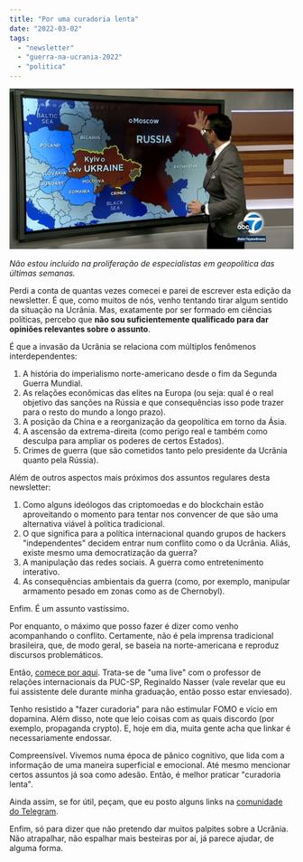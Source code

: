 ```yaml
---
title: "Por uma curadoria lenta"
date: "2022-03-02"
tags: 
  - "newsletter"
  - "guerra-na-ucrania-2022"
  - "politica"
---
```


![mapa(1).jpg](images/2f826f7e-aa75-4780-8ff6-e04b5563afa8.jpg)

_Não estou incluído na proliferação de especialistas em geopolítica das últimas semanas._

Perdi a conta de quantas vezes comecei e parei de escrever esta edição da newsletter. É que, como muitos de nós, venho tentando tirar algum sentido da situação na Ucrânia. Mas, exatamente por ser formado em ciências políticas, percebo que **não sou suficientemente qualificado para dar opiniões relevantes sobre o assunto**.

É que a invasão da Ucrânia se relaciona com múltiplos fenômenos interdependentes:

1. A história do imperialismo norte-americano desde o fim da Segunda Guerra Mundial.
2. As relações econômicas das elites na Europa (ou seja: qual é o real objetivo das sanções na Rússia e que consequências isso pode trazer para o resto do mundo a longo prazo).
3. A posição da China e a reorganização da geopolítica em torno da Ásia.
4. A ascensão da extrema-direita (como perigo real e também como desculpa para ampliar os poderes de certos Estados).
5. Crimes de guerra (que são cometidos tanto pelo presidente da Ucrânia quanto pela Rússia).

Além de outros aspectos mais próximos dos assuntos regulares desta newsletter:

1. Como alguns ideólogos das criptomoedas e do blockchain estão aproveitando o momento para tentar nos convencer de que são uma alternativa viável à política tradicional.
2. O que significa para a política internacional quando grupos de hackers "independentes" decidem entrar num conflito como o da Ucrânia. Aliás, existe mesmo uma democratização da guerra?
3. A manipulação das redes sociais. A guerra como entretenimento interativo.
4. As consequências ambientais da guerra (como, por exemplo, manipular armamento pesado em zonas como as de Chernobyl).

Enfim. É um assunto vastíssimo.

Por enquanto, o máximo que posso fazer é dizer como venho acompanhando o conflito. Certamente, não é pela imprensa tradicional brasileira, que, de modo geral, se baseia na norte-americana e reproduz discursos problemáticos.

Então, [comece por aqui](https://youtu.be/L4TswCGkK6Y). Trata-se de "uma live" com o professor de relações internacionais da PUC-SP, Reginaldo Nasser (vale revelar que eu fui assistente dele durante minha graduação, então posso estar enviesado).

Tenho resistido a "fazer curadoria" para não estimular FOMO e vício em dopamina. Além disso, note que leio coisas com as quais discordo (por exemplo, propaganda crypto). E, hoje em dia, muita gente acha que linkar é necessariamente endossar.

Compreensível. Vivemos numa época de pânico cognitivo, que lida com a informação de uma maneira superficial e emocional. Até mesmo mencionar certos assuntos já soa como adesão. Então, é melhor praticar "curadoria lenta".

Ainda assim, se for útil, peçam, que eu posto alguns links na [comunidade do Telegram](https://t.me/edufme).

Enfim, só para dizer que não pretendo dar muitos palpites sobre a Ucrânia. Não atrapalhar, não espalhar mais besteiras por aí, já parece ajudar, de alguma forma.
